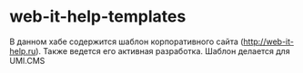 web-it-help-templates
=====================

В данном хабе содержится шаблон корпоративного сайта (http://web-it-help.ru). Также ведется его активная разработка. Шаблон делается для UMI.CMS
